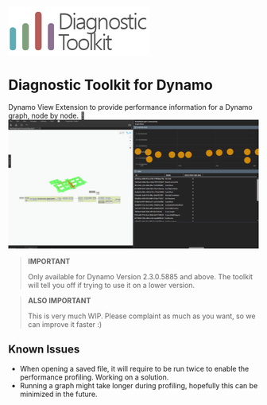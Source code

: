 ![Diagnostic Toolkit](./assets/images/logo_named.png)

# Diagnostic Toolkit for Dynamo

Dynamo View Extension to provide performance information for a Dynamo graph, node by node. :rocket:
![Diagnostic Toolkit](./assets/images/diagnosticToolkit.gif)

> **IMPORTANT**
> 
> Only available for Dynamo Version 2.3.0.5885 and above. The toolkit will tell you off if trying to use it on a lower version.

> **ALSO IMPORTANT**
> 
> This is very much WIP. Please complaint as much as you want, so we can improve it faster :)

## Known Issues

- When opening a saved file, it will require to be run twice to enable the performance profiling. Working on a solution.
- Running a graph might take longer during profiling, hopefully this can be minimized in the future.




